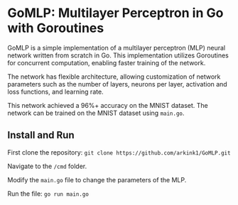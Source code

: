 
# GoMLP: Multilayer Perceptron in Go with Goroutines

GoMLP is a simple implementation of a multilayer perceptron (MLP) neural network written from scratch in Go. This implementation utilizes Goroutines for concurrent computation, enabling faster training of the network.

The network has flexible architecture, allowing customization of network parameters such as the number of layers, neurons per layer, activation and loss functions, and learning rate.

This network achieved a 96%+ accuracy on the MNIST dataset. The network can be trained on the MNIST dataset using `main.go`.

## Install and Run

First clone the repository: `git clone https://github.com/arkink1/GoMLP.git`

Navigate to the `/cmd` folder.

Modify the `main.go` file to change the parameters of the MLP.

Run the file: `go run main.go`